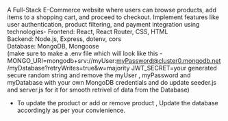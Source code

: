 A Full-Stack E-Commerce website where users can browse products, add items to
a shopping cart, and proceed to checkout. Implement features like user
authentication, product filtering, and payment integration using technologies-
Frontend: React, React Router, CSS, HTML           
Backend: Node.js, Express, dotenv, cors         
Database: MongoDB, Mongoose          
(make sure to make a .env file which will look like this - 
MONGO_URI=mongodb+srv://myUser:myPassword@cluster0.mongodb.net/myDatabase?retryWrites=true&w=majority
JWT_SECRET=your generated secure random string 
and remove the myUser , myPassword and myDatabase with your own MongoDB credentials and do update seeder.js and server.js for it for smooth retrivel of data from the Database)
- To update the product or add or remove product , Update the database accordingly as per your convienience.
